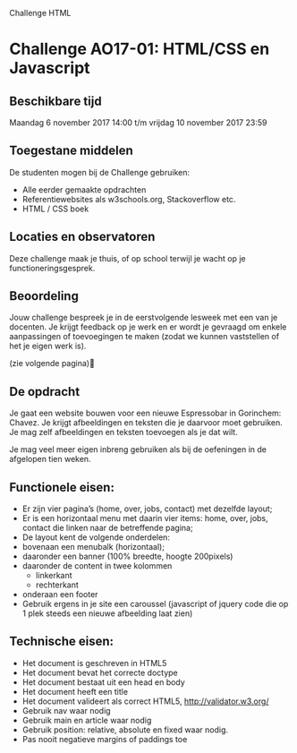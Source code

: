 Challenge HTML

# Challenge AO17-01: HTML/CSS en Javascript

## Beschikbare tijd
Maandag 6 november 2017 14:00 t/m vrijdag 10 november 2017 23:59

## Toegestane middelen
De studenten mogen bij de Challenge gebruiken:
-	Alle eerder gemaakte opdrachten
-	Referentiewebsites als w3schools.org, Stackoverflow etc.
-	HTML / CSS boek

## Locaties en observatoren
Deze challenge maak je thuis, of op school terwijl je wacht op je functioneringsgesprek.

## Beoordeling
Jouw challenge bespreek je in de eerstvolgende lesweek met een van je docenten.
Je krijgt feedback op je werk en er wordt je gevraagd om enkele aanpassingen of toevoegingen te maken (zodat we kunnen vaststellen of het je eigen werk is).

(zie volgende pagina)

## De opdracht
Je gaat een website bouwen voor een nieuwe Espressobar in Gorinchem: Chavez.
Je krijgt afbeeldingen en teksten die je daarvoor moet gebruiken. Je mag zelf afbeeldingen en teksten toevoegen als je dat wilt.

Je mag veel meer eigen inbreng gebruiken als bij de oefeningen in de afgelopen tien weken.

## Functionele eisen:
*	Er zijn vier pagina’s (home, over, jobs, contact) met dezelfde layout;
*	Er is een horizontaal menu met daarin vier items: home, over, jobs, contact die linken naar de betreffende pagina;
*	De layout kent de volgende onderdelen:
  *	bovenaan een menubalk (horizontaal);
  *	daaronder een banner (100% breedte, hoogte 200pixels)
  *	daaronder de content in twee kolommen
    *	linkerkant
    *	rechterkant
  *	onderaan een footer
*	Gebruik ergens in je site een caroussel (javascript of jquery code die op 1 plek steeds een nieuwe afbeelding laat zien)

## Technische eisen:
*	Het document is geschreven in HTML5
*	Het document bevat het correcte doctype
*	Het document bestaat uit een head en body
*	Het document heeft een title
*	Het document valideert als correct HTML5, http://validator.w3.org/
*	Gebruik nav waar nodig
*	Gebruik main en article waar nodig
*	Gebruik position: relative, absolute en fixed waar nodig.
*	Pas nooit negatieve margins of paddings toe
